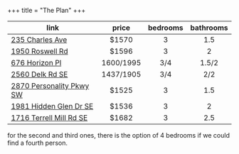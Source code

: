 +++
title = "The Plan"
+++

|link|price|bedrooms|bathrooms|
|-|:-:|:-:|:-:|
|[235 Charles Ave](https://www.zillow.com/homedetails/235-Charles-Ave-Marietta-GA-30067/14283090_zpid/)|$1570|3|1.5|
|[1950 Roswell Rd](https://www.zillow.com/apartments/marietta-ga/the-falls-at-sope-creek-apartments/5Xhtd4/)|$1596|3|2|
|[676 Horizon Pl](https://www.zillow.com/apartments/marietta-ga/the-ridge/5XhtTy/)|$1600/$1995|3/4|1.5/2|
|[2560 Delk Rd SE](https://www.zillow.com/apartments/marietta-ga/stratford-ridge/5Xhtyx/)|$1437/$1905|3/4|2/2|
|[2870 Personality Pkwy SW](https://www.zillow.com/apartments/marietta-ga/the-orchard/Ck45KS/#udp-457006645)|$1525|3|1.5|
|[1981 Hidden Glen Dr SE](https://www.zillow.com/apartments/marietta-ga/the-cumberland/5XhtZB/)|$1536|3|2|
|[1716 Terrell Mill Rd SE](https://www.zillow.com/apartments/marietta-ga/the-hills-at-east-cobb/5Xhttn/)|$1682|3|2.5|



for the second and third ones, there is the option of 4 bedrooms if we could find a fourth person. 

